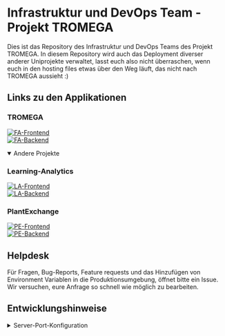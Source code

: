 # Infrastruktur und DevOps Team - Projekt TROMEGA
Dies ist das Repository des Infrastruktur und DevOps Teams des Projekt TROMEGA. In diesem Repository wird auch das Deployment diverser anderer Uniprojekte verwaltet, lasst euch also nicht überraschen, wenn euch in den hosting files etwas über den Weg läuft, das nicht nach TROMEGA aussieht :)
## Links zu den Applikationen
### TROMEGA
[![FA-Frontend](https://img.shields.io/website?down_color=red&down_message=offline&label=TROMEGA%20Frontend&logo=flutter&style=plastic&up_color=green&up_message=online&url=https%3A%2F%2Ffitnessapp.gang-of-fork.de)](https://fitnessapp.gang-of-fork.de)   
[![FA-Backend](https://img.shields.io/website?down_color=red&down_message=offline&label=TROMEGA%20Backend&logo=express&style=plastic&up_color=green&up_message=online&url=https%3A%2F%2Fapi.fitnessapp.gang-of-fork.de%2Fping)](https://api.fitnessapp.gang-of-fork.de/ping)


<details open>
<summary>Andere Projekte</summary>
 
### Learning-Analytics

[![LA-Frontend](https://img.shields.io/website?down_color=red&down_message=offline&label=Learnings-Analytics%20Frontend&logo=flutter&style=plastic&up_color=green&up_message=online&url=https%3A%2F%2Flearning-analytics.gang-of-fork.de)](https://learning-analytics.gang-of-fork.de)  
[![LA-Backend](https://img.shields.io/website?down_color=red&down_message=offline&label=Learnings-Analytics%20Backend&logo=express&style=plastic&up_color=green&up_message=online&url=https%3A%2F%2Fapi.learning-analytics.gang-of-fork.de%2Fping)](https://api.learning-analytics.gang-of-fork.de/ping)


### PlantExchange

[![PE-Frontend](https://img.shields.io/website?down_color=red&down_message=offline&label=PlantExchange%20Frontend&logo=svelte&style=plastic&up_color=green&up_message=online&url=https%3A%2F%2Fplantexchange.gang-of-fork.de)](https://plantexchange.gang-of-fork.de)  
[![PE-Backend](https://img.shields.io/website?down_color=red&down_message=offline&label=PlantExchange%20Backend&logo=deno&style=plastic&up_color=green&up_message=online&url=https%3A%2F%2Fapi.plantexchange.gang-of-fork.de%2Fapi%2Fv1%2Fping)](https://api.plantexchange.gang-of-fork.de/api/v1/ping) 

</details>

## Helpdesk
Für Fragen, Bug-Reports, Feature requests und das Hinzufügen von Environment Variablen in die Produktionsumgebung, öffnet bitte ein Issue. Wir versuchen, eure Anfrage so schnell wie möglich zu bearbeiten. 

## Entwicklungshinweise
<details>
<summary>Server-Port-Konfiguration</summary>
<br>
- xx0x : Fitnessapp
<br>
- xx1x : Learning-Analytics
<br>
- xx2x : PlantExchange
<br>
- xx3x : ODatafy MongoDB Example
</details>
